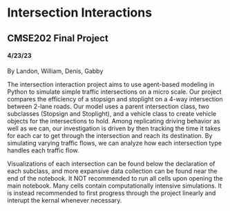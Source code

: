 # Intersection Interactions

## CMSE202 Final Project

#### 4/23/23

By Landon, William, Denis, Gabby

The intersection interaction project aims to use agent-based modeling in Python to simulate simple traffic intersections on a micro scale. Our project compares the efficiency of a stopsign and stoplight on a 4-way intersection between 2-lane roads. Our model uses a parent intersection class, two subclasses (Stopsign and Stoplight), and a vehicle class to create vehicle objects for the intersections to hold. Among replicating driving behavior as well as we can, our investigation is driven by then tracking the time it takes for each car to get through the intersection and reach its destination. By simulating varying traffic flows, we can analyze how each intersection type handles each traffic flow. 

Visualizations of each intersection can be found below the declaration of each subclass, and more expansive data collection can be found near the end of the notebook. It NOT recommended to run all cells upon opening the main notebook. Many cells contain computationally intensive simulations. It is instead recommended to first progress through the project linearly and interupt the kernal whenever necessary.

